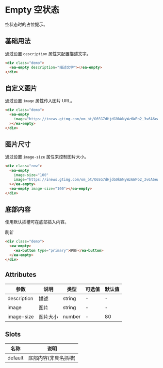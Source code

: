 <script setup>
import { onMounted } from 'vue'

onMounted(() => {
    import('../index.js')
    import('./index.scss')
})
</script>

# Empty 空状态

空状态时的占位提示。

## 基础用法

通过设置 `description` 属性来配置描述文字。

<div class="demo">
    <ea-empty description="描述文字"></ea-empty>
</div>

```html
<div class="demo">
  <ea-empty description="描述文字"></ea-empty>
</div>
```

## 自定义图片

通过设置 `image` 属性传入图片 URL。

<div class="demo">
    <ea-empty image="https://inews.gtimg.com/om_bt/O6SG7dHjdG0kWNyWz6WPo2_3v6A6eAC9ThTazwlKPO1qMAA/641"></ea-empty>
</div>

```html
<div class="demo">
  <ea-empty
    image="https://inews.gtimg.com/om_bt/O6SG7dHjdG0kWNyWz6WPo2_3v6A6eAC9ThTazwlKPO1qMAA/641"
  ></ea-empty>
</div>
```

## 图片尺寸

通过设置 `image-size` 属性来控制图片大小。

<div class="row">
    <ea-empty image-size="100" image="https://inews.gtimg.com/om_bt/O6SG7dHjdG0kWNyWz6WPo2_3v6A6eAC9ThTazwlKPO1qMAA/641"></ea-empty>
    <ea-empty image-size="100"></ea-empty>
</div>

```html
<div class="row">
  <ea-empty
    image-size="100"
    image="https://inews.gtimg.com/om_bt/O6SG7dHjdG0kWNyWz6WPo2_3v6A6eAC9ThTazwlKPO1qMAA/641"
  ></ea-empty>
  <ea-empty image-size="100"></ea-empty>
</div>
```

## 底部内容

使用默认插槽可在底部插入内容。

<div class="demo">
  <ea-empty>
    <ea-button type="primary">刷新</ea-button>
  </ea-empty>
</div>

```html
<div class="demo">
  <ea-empty>
    <ea-button type="primary">刷新</ea-button>
  </ea-empty>
</div>
```

## Attributes

| 参数        | 说明     | 类型   | 可选值 | 默认值 |
| ----------- | -------- | ------ | ------ | ------ |
| description | 描述     | string | -      | -      |
| image       | 图片     | string | -      | -      |
| image-size  | 图片大小 | number | -      | 80     |

## Slots

| 名称    | 说明                 |
| ------- | -------------------- |
| default | 底部内容(非具名插槽) |
